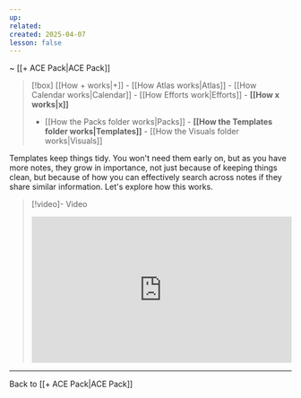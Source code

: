 ```yaml
---
up: 
related: 
created: 2025-04-07
lesson: false
---
```

~ [[+ ACE Pack|ACE Pack]]  

> [!box] [[How + works|+]] - [[How Atlas works|Atlas]] - [[How Calendar works|Calendar]] - [[How Efforts work|Efforts]] - **[[How x works|x]]** 
> - [[How the Packs folder works|Packs]] - **[[How the Templates folder works|Templates]]** - [[How the Visuals folder works|Visuals]]  

Templates keep things tidy. You won't need them early on, but as you have more notes, they grow in importance, not just because of keeping things clean, but because of how you can effectively search across notes if they share similar information. Let's explore how this works.

> [!video]- Video
> <div style="padding:56.25% 0 0 0;position:relative;"><iframe src="https://player.vimeo.com/video/1075715129?badge=0&amp;autopause=0&amp;player_id=0&amp;app_id=58479" frameborder="0" allow="autoplay; fullscreen; picture-in-picture; clipboard-write; encrypted-media" style="position:absolute;top:0;left:0;width:100%;height:100%;" title="How the Template Folder Works"></iframe></div>

---

Back to [[+ ACE Pack|ACE Pack]] 